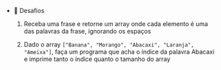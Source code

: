 - 🏅  Desafios
    1. Receba uma frase e retorne um array onde cada elemento é uma das palavras da frase, ignorando os espaços
    
    2. Dado o array `["Banana", "Morango", "Abacaxi", "Laranja", "Ameixa"]`, faça um programa que acha o índice da palavra Abacaxi e imprime tanto o índice quanto o tamanho do array